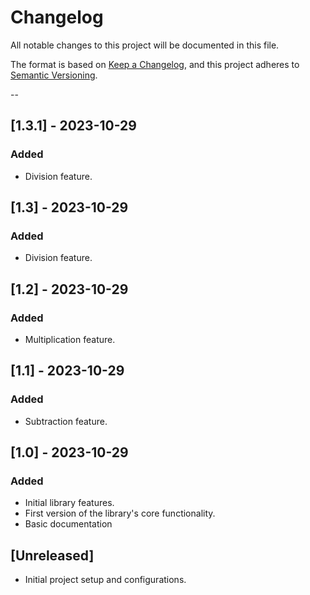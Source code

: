 # Changelog

All notable changes to this project will be documented in this file.

The format is based on [Keep a Changelog](https://keepachangelog.com/en/1.0.0/),
and this project adheres to [Semantic Versioning](https://semver.org/spec/v2.0.0.html).

--

## [1.3.1] - 2023-10-29

### Added

- Division feature.

## [1.3] - 2023-10-29

### Added

- Division feature.

## [1.2] - 2023-10-29

### Added

- Multiplication feature.

## [1.1] - 2023-10-29

### Added

- Subtraction feature.

## [1.0] - 2023-10-29

### Added

- Initial library features.
- First version of the library's core functionality.
- Basic documentation

## [Unreleased]

- Initial project setup and configurations.
